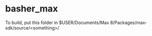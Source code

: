 # basher_max

To build, put this folder in $USER/Documents/Max 8/Packages/max-sdk/source/\<something\>/
